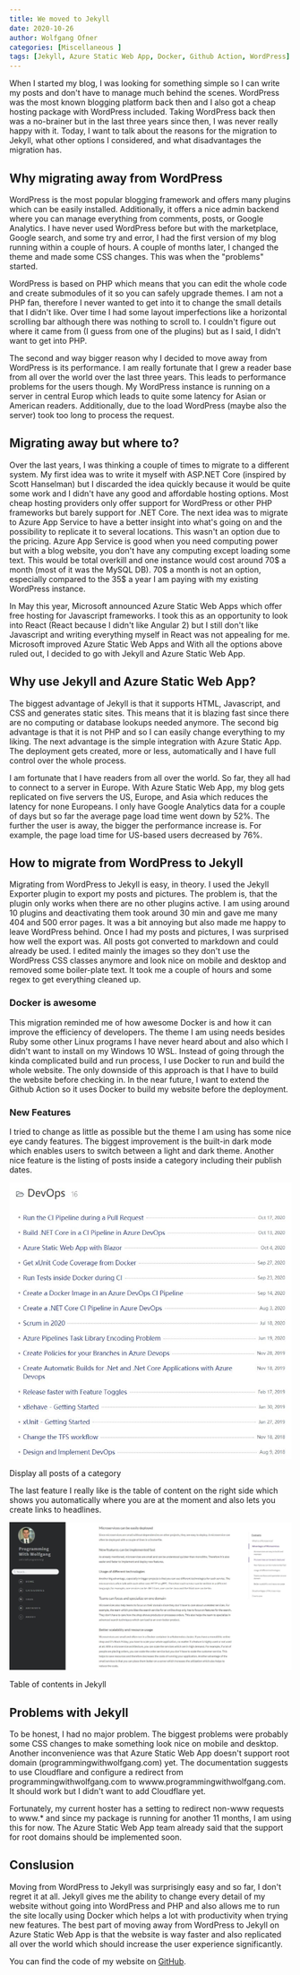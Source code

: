 ```yaml
---
title: We moved to Jekyll
date: 2020-10-26
author: Wolfgang Ofner
categories: [Miscellaneous ]
tags: [Jekyll, Azure Static Web App, Docker, Github Action, WordPress]
---
```

When I started my blog, I was looking for something simple so I can write my posts and don't have to manage much behind the scenes. WordPress was the most known blogging platform back then and I also got a cheap hosting package with WordPress included. Taking WordPress back then was a no-brainer but in the last three years since then, I was never really happy with it. Today, I want to talk about the reasons for the migration to Jekyll, what other options I considered, and what disadvantages the migration has.

## Why migrating away from WordPress
WordPress is the most popular blogging framework and offers many plugins which can be easily installed. Additionally, it offers a nice admin backend where you can manage everything from comments, posts, or Google Analytics. I have never used WordPress before but with the marketplace, Google search, and some try and error, I had the first version of my blog running within a couple of hours. A couple of months later, I changed the theme and made some CSS changes. This was when the "problems" started. 

WordPress is based on PHP which means that you can edit the whole code and create submodules of it so you can safely upgrade themes. I am not a PHP fan, therefore I never wanted to get into it to change the small details that I didn't like. Over time I had some layout imperfections like a horizontal scrolling bar although there was nothing to scroll to. I couldn't figure out where it came from (I guess from one of the plugins) but as I said, I didn't want to get into PHP.

The second and way bigger reason why I decided to move away from WordPress is its performance. I am really fortunate that I grew a reader base from all over the world over the last three years. This leads to performance problems for the users though. My WordPress instance is running on a server in central Europ which leads to quite some latency for Asian or American readers. Additionally, due to the load WordPress (maybe also the server) took too long to process the request. 

## Migrating away but where to?
Over the last years, I was thinking a couple of times to migrate to a different system. My first idea was to write it myself with ASP.NET Core (inspired by Scott Hanselman) but I discarded the idea quickly because it would be quite some work and I didn't have any good and affordable hosting options. Most cheap hosting providers only offer support for WordPress or other PHP frameworks but barely support for .NET Core.
The next idea was to migrate to Azure App Service to have a better insight into what's going on and the possibility to replicate it to several locations. This wasn't an option due to the pricing. Azure App Service is good when you need computing power but with a blog website, you don't have any computing except loading some text. This would be total overkill and one instance would cost around 70$ a month (most of it was the MySQL DB). 70$ a month is not an option, especially compared to the 35$ a year I am paying with my existing WordPress instance.

In May this year, Microsoft announced Azure Static Web Apps which offer free hosting for Javascript frameworks. I took this as an opportunity to look into React (React because I didn't like Angular 2) but I still don't like Javascript and writing everything myself in React was not appealing for me.
Microsoft improved Azure Static Web Apps and With all the options above ruled out, I decided to go with Jekyll and Azure Static Web App.

## Why use Jekyll and Azure Static Web App?
The biggest advantage of Jekyll is that it supports HTML, Javascript, and CSS and generates static sites. This means that it is blazing fast since there are no computing or database lookups needed anymore. The second big advantage is that it is not PHP and so I can easily change everything to my liking. The next advantage is the simple integration with Azure Static App. The deployment gets created, more or less, automatically and I have full control over the whole process.

I am fortunate that I have readers from all over the world. So far, they all had to connect to a server in Europe. With Azure Static Web App, my blog gets replicated on five servers the US, Europe, and Asia which reduces the latency for none Europeans. I only have Google Analytics data for a couple of days but so far the average page load time went down by 52%. The further the user is away, the bigger the performance increase is. For example, the page load time for US-based users decreased by 76%.

## How to migrate from WordPress to Jekyll
Migrating from WordPress to Jekyll is easy, in theory. I used the Jekyll Exporter plugin to export my posts and pictures. The problem is, that the plugin only works when there are no other plugins active. I am using around 10 plugins and deactivating them took around 30 min and gave me many 404 and 500 error pages. It was a bit annoying but also made me happy to leave WordPress behind. Once I had my posts and pictures, I was surprised how well the export was. All posts got converted to markdown and could already be used. I edited mainly the images so they don't use the WordPress CSS classes anymore and look nice on mobile and desktop and removed some boiler-plate text. It took me a couple of hours and some regex to get everything cleaned up.

### Docker is awesome
This migration reminded me of how awesome Docker is and how it can improve the efficiency of developers. The theme I am using needs besides Ruby some other Linux programs I have never heard about and also which I didn't want to install on my Windows 10 WSL. Instead of going through the kinda complicated build and run process, I use Docker to run and build the whole website. The only downside of this approach is that I have to build the website before checking in. In the near future, I want to extend the Github Action so it uses Docker to build my website before the deployment.

### New Features
I tried to change as little as possible but the theme I am using has some nice eye candy features. The biggest improvement is the built-in dark mode which enables users to switch between a light and dark theme. Another nice feature is the listing of posts inside a category including their publish dates.

<div class="col-12 col-sm-10 aligncenter">
  <a href="/assets/img/posts/2020/11/Display-all-Posts-of-a-Category.jpg"><img loading="lazy" src="/assets/img/posts/2020/11/Display-all-Posts-of-a-Category.jpg" alt="Display all Posts of a Category" /></a>
  
  <p>
   Display all posts of a category
  </p>
</div>

The last feature I really like is the table of content on the right side which shows you automatically where you are at the moment and also lets you create links to headlines.

<div class="col-12 col-sm-10 aligncenter">
  <a href="/assets/img/posts/2020/11/Table-of-contents-in-Jekyll.jpg"><img loading="lazy" src="/assets/img/posts/2020/11/Table-of-contents-in-Jekyll.jpg" alt="Table of contents in Jekyll" /></a>
  
  <p>
   Table of contents in Jekyll
  </p>
</div>

## Problems with Jekyll
To be honest, I had no major problem. The biggest problems were probably some CSS changes to make something look nice on mobile and desktop. Another inconvenience was that Azure Static Web App doesn't support root domain (programmingwithwolfgang.com) yet. The documentation suggests to use Cloudflare and configure a redirect from programmingwithwolfgang.com to wwww.programmingwithwolfgang.com. It should work but I didn't want to add Cloudflare yet. 

Fortunately, my current hoster has a setting to redirect non-www requests to www.* and since my package is running for another 11 months, I am using this for now. The Azure Static Web App team already said that the support for root domains should be implemented soon.

## Conslusion
Moving from WordPress to Jekyll was surprisingly easy and so far, I don't regret it at all. Jekyll gives me the ability to change every detail of my website without going into WordPress and PHP and also allows me to run the site locally using Docker which helps a lot with productivity when trying new features. The best part of moving away from WordPress to Jekyll on Azure Static Web App is that the website is way faster and also replicated all over the world which should increase the user experience significantly.

You can find the code of my website on <a href="https://github.com/WolfgangOfner/ProgrammingWithWolfgangWebsite" target="_blank" rel="noopener noreferrer">GitHub</a>.